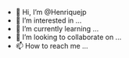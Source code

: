 - 👋 Hi, I’m @Henriquejp
- 👀 I’m interested in ...
- 🌱 I’m currently learning ...
- 💞️ I’m looking to collaborate on ...
- 📫 How to reach me ...

<!---
Henriquejp/Henriquejp is a ✨ special ✨ repository because its `README.md` (this file) appears on your GitHub profile.
You can click the Preview link to take a look at your changes.
--->

